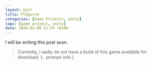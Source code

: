 ```yaml
---
layout: post
title: Plågorna
categories: [Game Projects, Unity]
tags: [game project, unity]
date: 2024-01-08 21:55 +0100
---
```


I will be writing this post soon.

>Currently, I sadly do not have a build of this game available for download.
{: .prompt-info }
